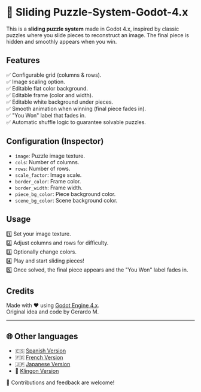 # 🧩 Sliding Puzzle-System-Godot-4.x

This is a **sliding puzzle system** made in Godot 4.x, inspired by classic puzzles where you slide pieces to reconstruct an image. The final piece is hidden and smoothly appears when you win.

## Features

✅ Configurable grid (columns & rows).  
✅ Image scaling option.  
✅ Editable flat color background.  
✅ Editable frame (color and width).  
✅ Editable white background under pieces.  
✅ Smooth animation when winning (final piece fades in).  
✅ "You Won" label that fades in.  
✅ Automatic shuffle logic to guarantee solvable puzzles.

## Configuration (Inspector)

- `image`: Puzzle image texture.
- `cols`: Number of columns.
- `rows`: Number of rows.
- `scale_factor`: Image scale.
- `border_color`: Frame color.
- `border_width`: Frame width.
- `piece_bg_color`: Piece background color.
- `scene_bg_color`: Scene background color.

## Usage

1️⃣ Set your image texture.  
2️⃣ Adjust columns and rows for difficulty.  
3️⃣ Optionally change colors.  
4️⃣ Play and start sliding pieces!  
5️⃣ Once solved, the final piece appears and the "You Won" label fades in.

## Credits

Made with ❤️ using [Godot Engine 4.x](https://godotengine.org/).  
Original idea and code by Gerardo M.

---

## 🌐 Other languages

- 🇪🇸 [Spanish Version](README_ES.md)
- 🇫🇷 [French Version](README_FR.md)
- 🇯🇵 [Japanese Version](README_JP.md)
- 🖖 [Klingon Version](README_KLINGON.md)

📌 Contributions and feedback are welcome!

